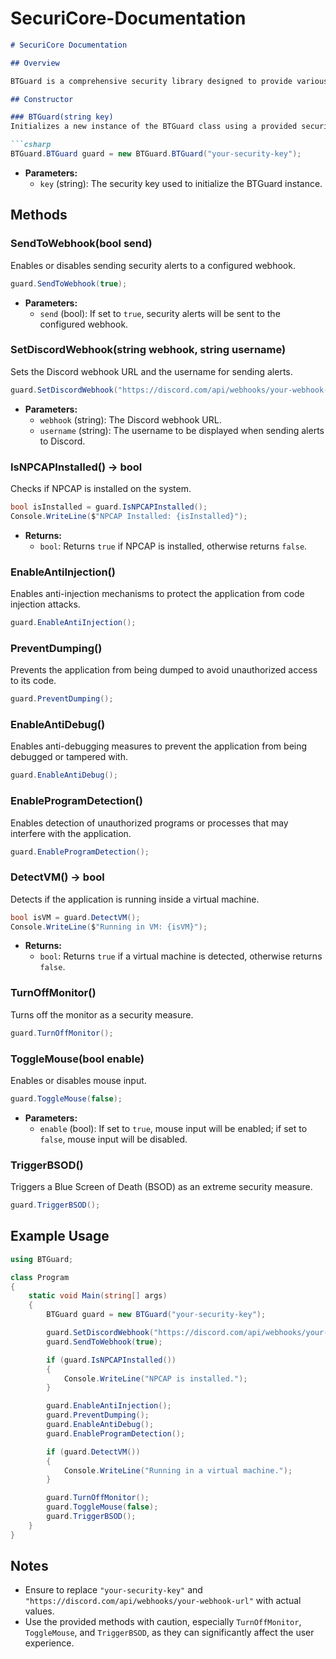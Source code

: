 # SecuriCore-Documentation

```markdown
# SecuriCore Documentation

## Overview

BTGuard is a comprehensive security library designed to provide various protective measures for applications. The library includes features such as webhook integration, anti-injection mechanisms, anti-debugging measures, virtual machine detection, and more. Below are the details and functionalities of each method provided by the BTGuard class.

## Constructor

### BTGuard(string key)
Initializes a new instance of the BTGuard class using a provided security key.

```csharp
BTGuard.BTGuard guard = new BTGuard.BTGuard("your-security-key");
```

- **Parameters:**
  - `key` (string): The security key used to initialize the BTGuard instance.

## Methods

### SendToWebhook(bool send)
Enables or disables sending security alerts to a configured webhook.

```csharp
guard.SendToWebhook(true);
```

- **Parameters:**
  - `send` (bool): If set to `true`, security alerts will be sent to the configured webhook.

### SetDiscordWebhook(string webhook, string username)
Sets the Discord webhook URL and the username for sending alerts.

```csharp
guard.SetDiscordWebhook("https://discord.com/api/webhooks/your-webhook-url", "YourUsername");
```

- **Parameters:**
  - `webhook` (string): The Discord webhook URL.
  - `username` (string): The username to be displayed when sending alerts to Discord.

### IsNPCAPInstalled() -> bool
Checks if NPCAP is installed on the system.

```csharp
bool isInstalled = guard.IsNPCAPInstalled();
Console.WriteLine($"NPCAP Installed: {isInstalled}");
```

- **Returns:**
  - `bool`: Returns `true` if NPCAP is installed, otherwise returns `false`.

### EnableAntiInjection()
Enables anti-injection mechanisms to protect the application from code injection attacks.

```csharp
guard.EnableAntiInjection();
```

### PreventDumping()
Prevents the application from being dumped to avoid unauthorized access to its code.

```csharp
guard.PreventDumping();
```

### EnableAntiDebug()
Enables anti-debugging measures to prevent the application from being debugged or tampered with.

```csharp
guard.EnableAntiDebug();
```

### EnableProgramDetection()
Enables detection of unauthorized programs or processes that may interfere with the application.

```csharp
guard.EnableProgramDetection();
```

### DetectVM() -> bool
Detects if the application is running inside a virtual machine.

```csharp
bool isVM = guard.DetectVM();
Console.WriteLine($"Running in VM: {isVM}");
```

- **Returns:**
  - `bool`: Returns `true` if a virtual machine is detected, otherwise returns `false`.

### TurnOffMonitor()
Turns off the monitor as a security measure.

```csharp
guard.TurnOffMonitor();
```

### ToggleMouse(bool enable)
Enables or disables mouse input.

```csharp
guard.ToggleMouse(false);
```

- **Parameters:**
  - `enable` (bool): If set to `true`, mouse input will be enabled; if set to `false`, mouse input will be disabled.

### TriggerBSOD()
Triggers a Blue Screen of Death (BSOD) as an extreme security measure.

```csharp
guard.TriggerBSOD();
```

## Example Usage

```csharp
using BTGuard;

class Program
{
    static void Main(string[] args)
    {
        BTGuard guard = new BTGuard("your-security-key");

        guard.SetDiscordWebhook("https://discord.com/api/webhooks/your-webhook-url", "YourUsername");
        guard.SendToWebhook(true);

        if (guard.IsNPCAPInstalled())
        {
            Console.WriteLine("NPCAP is installed.");
        }

        guard.EnableAntiInjection();
        guard.PreventDumping();
        guard.EnableAntiDebug();
        guard.EnableProgramDetection();

        if (guard.DetectVM())
        {
            Console.WriteLine("Running in a virtual machine.");
        }

        guard.TurnOffMonitor();
        guard.ToggleMouse(false);
        guard.TriggerBSOD();
    }
}
```

## Notes
- Ensure to replace `"your-security-key"` and `"https://discord.com/api/webhooks/your-webhook-url"` with actual values.
- Use the provided methods with caution, especially `TurnOffMonitor`, `ToggleMouse`, and `TriggerBSOD`, as they can significantly affect the user experience.

